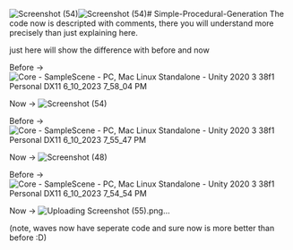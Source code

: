 ![Screenshot (54)](https://github.com/T3Dious/Simple-Procedural-Generation/assets/104497364/b90ada20-20dc-475d-b37f-a3960784ce3f)![Screenshot (54)](https://github.com/T3Dious/Simple-Procedural-Generation/assets/104497364/7343c037-1fe2-40ac-a8f4-50914f53fd86)# Simple-Procedural-Generation
The code now is descripted with comments, there you will understand more precisely than just explaining here.

just here will show the difference with before and now

Before ->
![Core - SampleScene - PC, Mac   Linux Standalone - Unity 2020 3 38f1 Personal _DX11_ 6_10_2023 7_58_04 PM](https://github.com/T3Dious/Simple-Procedural-Generation/assets/104497364/05d739cd-92aa-4df7-bc91-da1c162a3b5c)

Now -> 
![Screenshot (54)](https://github.com/T3Dious/Simple-Procedural-Generation/assets/104497364/f6c06e33-1517-4900-be5c-71153b8c25f9)

Before ->
![Core - SampleScene - PC, Mac   Linux Standalone - Unity 2020 3 38f1 Personal _DX11_ 6_10_2023 7_55_47 PM](https://github.com/T3Dious/Simple-Procedural-Generation/assets/104497364/f5da8d47-7d8a-4da5-9a53-886da522390d)

Now ->
![Screenshot (48)](https://github.com/T3Dious/Simple-Procedural-Generation/assets/104497364/ee6cfc0a-9c35-44e3-bc98-c3bdaaf7ba1c)

 Before ->
![Core - SampleScene - PC, Mac   Linux Standalone - Unity 2020 3 38f1 Personal _DX11_ 6_10_2023 7_54_54 PM](https://github.com/T3Dious/Simple-Procedural-Generation/assets/104497364/115809ad-a9eb-42f8-a312-81b5d5978673)

Now ->
![Uploading Screenshot (55).png…]()

(note, waves now have seperate code and sure now is more better than before :D)
